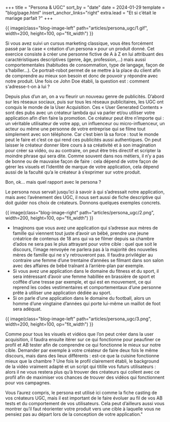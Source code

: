 +++
title = "Persona & UGC"
sort_by = "date"
date = 2024-01-29
template = "blog/page.html"
insert_anchor_links="right"
extra.lead = "Et si c’était le mariage parfait ?"
+++

<div class="article-two-columns">

{{ image(class="blog-image-left" path="articles/persona_ugc/1.gif", width=200, height=100, op="fit_width") }}


Si vous avez suivi un cursus marketing classique, vous êtes forcément passé par la case « création d’un persona » pour un produit donné. Cet exercice consiste à créer une personne fictive de A à Z en lui attribuant des caractéristiques descriptives (genre, âge, profession,…) mais aussi comportementales (habitudes de consommation, type de langage, façon de s’habiller…). Ce portrait-robot permet de se mettre à la place du client afin de comprendre au mieux son besoin et donc de pouvoir y répondre avec notre produit. Une fois ce John Doe établi, la question est : comment s'adresse-t-on à lui ?


</div>

Depuis plus d’un an, on a vu fleurir un nouveau genre de publicités. D’abord sur les réseaux sociaux, puis sur tous les réseaux publicitaires, les UGC ont conquis le monde de la User Acquisition. Ces « User Generated Contents » sont des pubs avec un créateur lambda qui va parler et/ou utiliser votre application afin d’en faire la promotion. Ce créateur peut être n’importe qui : un véritable utilisateur de votre app, un influenceur ou micro-influenceur, un acteur ou même une personne de votre entreprise qui se filme tout simplement avec son téléphone. Car c’est bien là sa force : tout le monde peut le faire et c’est ce qui rend ces publicités aussi authentiques. On peut laisser le créateur donner libre cours à sa créativité et à son imagination pour créer sa vidéo, ou au contraire, on peut être très directif et scripter la moindre phrase qui sera dite. Comme souvent dans nos métiers, il n’y a pas de bonne ou de mauvaise façon de faire : cela dépend de votre façon de gérer les visuels et l’identité de marque de votre application, cela dépend aussi de la faculté qu’a le créateur à s’exprimer sur votre produit.

Bon, ok… mais quel rapport avec le persona ?

Le persona nous servait jusqu’ici à savoir à qui s’adressait notre application, mais avec l’avènement des UGC, il nous sert aussi de fiche descriptive qui doit guider nos choix de créateurs. 
Donnons quelques exemples concrets.

<div class="article-two-columns">

{{ image(class="blog-image-right" path="articles/persona_ugc/2.png", width=200, height=100, op="fit_width") }}

- Imaginons que vous avez une application qui s’adresse aux mères de famille qui viennent tout juste d’avoir un bébé, prendre une jeune créatrice de contenus de 18 ans qui va se filmer depuis sa chambre d’ados ne sera pas le plus attrayant pour votre cible : quel que soit le discours, l’image renvoyée ne parlera pas à la majorité des nouvelles mères de famille qui ne s’y retrouveront pas. Il faudra privilégier au contraire une femme d’une trentaine d’années se filmant dans son salon avec des affaires de bébé traînant à l’arrière-plan par exemple. 
 - Si vous avez une application dans le domaine du fitness et du sport, il sera intéressant d’avoir une femme habillée en brassière de sport et coiffée d’une tresse par exemple, et qui est en mouvement, ce qui reprend les codes vestimentaires et comportementaux d’une personne prête à utiliser une application dédiée au sport. 
- Si on parle d’une application dans le domaine du football, alors un homme d’une vingtaine d’années qui porte lui-même un maillot de foot sera adéquat.


<div>

<div class="article-two-columns">

{{ image(class="blog-image-left" path="articles/persona_ugc/3.png", width=200, height=100, op="fit_width") }}

Comme pour tous les visuels et vidéos que l’on peut créer dans la user acquisition, il faudra ensuite itérer sur ce qui fonctionne pour peaufiner ce profil et AB tester afin de comprendre ce qui fonctionne le mieux sur notre cible. Demander par exemple à votre créateur de faire deux fois le même discours, mais dans des lieux différents : est-ce que la cuisine fonctionne mieux que la chambre ?
Une fois le profil clairement établi, le background de la vidéo vraiment adapté et un script qui titille vos futurs utilisateurs : alors il ne vous restera plus qu’à trouver des créateurs qui collent avec ce profil afin de maximiser vos chances de trouver des vidéos qui fonctionnent pour vos campagnes.

</div>

Vous l’aurez compris, le persona est utilisé ici comme la fiche casting de vos créateurs UGC, mais il est important de le faire évoluer au fil de vos AB tests et du comportement de vos utilisateurs. Cela peut d’ailleurs aussi vous montrer qu’il faut réorienter votre produit vers une cible à laquelle vous ne pensiez pas au départ lors de la conception de votre application."
